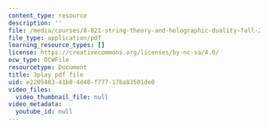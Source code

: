 ```yaml
---
content_type: resource
description: ''
file: /media/courses/8-821-string-theory-and-holographic-duality-fall-2014/e220540341b84d40f77717ba83501de0_14_8tzAd1rA.pdf
file_type: application/pdf
learning_resource_types: []
license: https://creativecommons.org/licenses/by-nc-sa/4.0/
ocw_type: OCWFile
resourcetype: Document
title: 3play pdf file
uid: e2205403-41b8-4d40-f777-17ba83501de0
video_files:
  video_thumbnail_file: null
video_metadata:
  youtube_id: null
---
```

